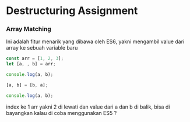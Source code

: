 # Destructuring Assignment

### Array Matching

Ini adalah fitur menarik yang dibawa oleh ES6, yakni mengambil value dari array ke sebuah variable baru

```javascript
const arr = [1, 2, 3];
let [a, , b] = arr;

console.log(a, b);

[a, b] = [b, a];

console.log(a, b);
```

index ke 1 arr yakni 2 di lewati dan value dari a dan b di balik, bisa di bayangkan kalau di coba menggunakan ES5 ?

